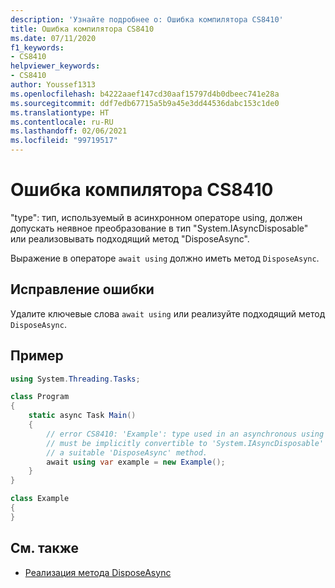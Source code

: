 ```yaml
---
description: 'Узнайте подробнее о: Ошибка компилятора CS8410'
title: Ошибка компилятора CS8410
ms.date: 07/11/2020
f1_keywords:
- CS8410
helpviewer_keywords:
- CS8410
author: Youssef1313
ms.openlocfilehash: b4222aaef147cd30aaf15797d4b0dbeec741e28a
ms.sourcegitcommit: ddf7edb67715a5b9a45e3dd44536dabc153c1de0
ms.translationtype: HT
ms.contentlocale: ru-RU
ms.lasthandoff: 02/06/2021
ms.locfileid: "99719517"
---
```

# <a name="compiler-error-cs8410"></a>Ошибка компилятора CS8410

"type": тип, используемый в асинхронном операторе using, должен допускать неявное преобразование в тип "System.IAsyncDisposable" или реализовывать подходящий метод "DisposeAsync".

Выражение в операторе `await using` должно иметь метод `DisposeAsync`.

## <a name="to-correct-this-error"></a>Исправление ошибки

Удалите ключевые слова `await using` или реализуйте подходящий метод `DisposeAsync`.

## <a name="example"></a>Пример

```csharp
using System.Threading.Tasks;

class Program
{
    static async Task Main()
    {
        // error CS8410: 'Example': type used in an asynchronous using statement
        // must be implicitly convertible to 'System.IAsyncDisposable' or implement
        // a suitable 'DisposeAsync' method.
        await using var example = new Example();
    }
}

class Example
{
}
```

## <a name="see-also"></a>См. также

- [Реализация метода DisposeAsync](../../../standard/garbage-collection/implementing-disposeasync.md)
